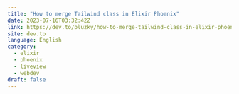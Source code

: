 ```yaml
---
title: "How to merge Tailwind class in Elixir Phoenix"
date: 2023-07-16T03:32:42Z
link: https://dev.to/bluzky/how-to-merge-tailwind-class-in-elixir-phoenix-2nkp?utm_medium=RSS&utm_source=news.12bit.vn
site: dev.to
language: English
category:
  - elixir
  - phoenix
  - liveview
  - webdev
draft: false
---
```

